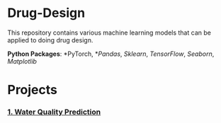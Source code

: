 # Drug-Design

This repository contains various machine learning models that can be applied to doing drug design.

**Python Packages**: *PyTorch, **Pandas*, *Sklearn*, *TensorFlow*, *Seaborn*, *Matplotlib*

# Projects

### [1. Water Quality Prediction](https://github.com/bzkarimi/ML-Projects/tree/main/water-quality)

